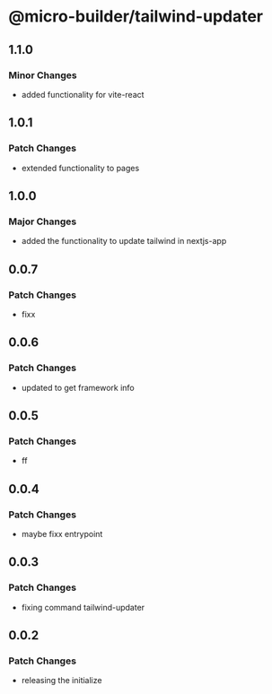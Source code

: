 # @micro-builder/tailwind-updater

## 1.1.0

### Minor Changes

- added functionality for vite-react

## 1.0.1

### Patch Changes

- extended functionality to pages

## 1.0.0

### Major Changes

- added the functionality to update tailwind in nextjs-app

## 0.0.7

### Patch Changes

- fixx

## 0.0.6

### Patch Changes

- updated to get framework info

## 0.0.5

### Patch Changes

- ff

## 0.0.4

### Patch Changes

- maybe fixx entrypoint

## 0.0.3

### Patch Changes

- fixing command tailwind-updater

## 0.0.2

### Patch Changes

- releasing the initialize

